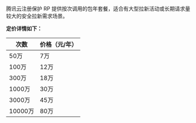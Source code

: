 腾讯云注册保护 RP 提供按次调用的包年套餐，适合有大型拉新活动或长期请求量较大的安全拉新需求场景。

**定价详情如下：**

|次数    |价格（元/年）|
|-|-|
|50万             |           7万|
|100万         |             12万|
|300万        |              18万|
|1000万    |                 30万|
|3000万            |         45万|
|10000万          |         80万|

